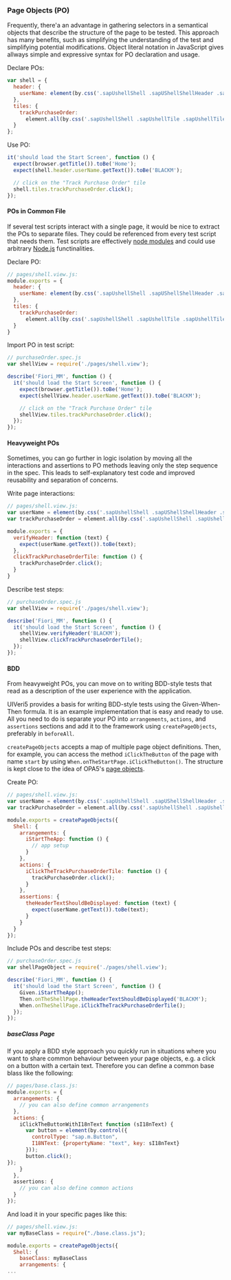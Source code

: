 ### Page Objects (PO)
Frequently, there'a an advantage in gathering selectors in a semantical objects that describe the structure of the
page to be tested. This approach has many benefits, such as simplifying the understanding of the test and simplifying
potential modifications. Object literal notation in JavaScript gives allways simple and expressive syntax for PO
declaration and usage.

Declare POs:
```javascript
var shell = {
  header: {
    userName: element(by.css('.sapUshellShell .sapUShellShellHeader .sapUShellShellHeadUsrItmName'));
  },
  tiles: {
    trackPurchaseOrder:
      element.all(by.css('.sapUshellShell .sapUshellTile .sapUshellTileInner')).get(0)
  }
};
```
Use PO:
```javascript
it('should load the Start Screen', function () {
  expect(browser.getTitle()).toBe('Home');
  expect(shell.header.userName.getText()).toBe('BLACKM');

  // click on the "Track Purchase Order" tile
  shell.tiles.trackPurchaseOrder.click();
});
```

#### POs in Common File
If several test scripts interact with a single page, it would be nice to extract the POs to separate files.
They could be referenced from every test script that needs them. Test scripts are effectively
[node modules](https://nodejs.org/api/modules.html) and could use arbitrary [Node.js](https://nodejs.org/en/about/)
functinalities.

Declare PO:
```javascript
// pages/shell.view.js:
module.exports = {
  header: {
    userName: element(by.css('.sapUshellShell .sapUShellShellHeader .sapUShellShellHeadUsrItmName'));
  },
  tiles: {
    trackPurchaseOrder:
      element.all(by.css('.sapUshellShell .sapUshellTile .sapUshellTileInner')).get(0)
  }
}
```
Import PO in test script:
```javascript
// purchaseOrder.spec.js
var shellView = require('./pages/shell.view');

describe('Fiori_MM', function () {
  it('should load the Start Screen', function () {
    expect(browser.getTitle()).toBe('Home');
    expect(shellView.header.userName.getText()).toBe('BLACKM');

    // click on the "Track Purchase Order" tile
    shellView.tiles.trackPurchaseOrder.click();
  });
});
```
#### Heavyweight POs
Sometimes, you can go further in logic isolation by moving all the interactions and assertions to PO methods leaving only the step sequence in the spec. This leads to self-explanatory test code and improved reusability and separation of concerns.

Write page interactions:
```javascript
// pages/shell.view.js:
var userName = element(by.css('.sapUshellShell .sapUShellShellHeader .sapUShellShellHeadUsrItmName'));
var trackPurchaseOrder = element.all(by.css('.sapUshellShell .sapUshellTile .sapUshellTileInner')).get(0);

module.exports = {
  verifyHeader: function (text) {
    expect(userName.getText()).toBe(text);
  },
  clickTrackPurchaseOrderTile: function () {
    trackPurchaseOrder.click();
  }
}
```
Describe test steps:
```javascript
// purchaseOrder.spec.js
var shellView = require('./pages/shell.view');

describe('Fiori_MM', function () {
  it('should load the Start Screen', function () {
    shellView.verifyHeader('BLACKM');
    shellView.clickTrackPurchaseOrderTile();
  });
});
```

#### BDD
From heavyweight POs, you can move on to writing BDD-style tests that read as a description of the user experience with the application.

UIVeri5 provides a basis for writing BDD-style tests using the Given-When-Then formula. It is an example implementation that is easy and ready to use. All you need to do is separate your PO into `arrangements`, `actions`, and `assertions` sections and add it to the framework using `createPageObjects`, preferably in `beforeAll`.

`createPageObjects` accepts a map of multiple page object definitions. Then, for example, you can access the method `iClickTheButton` of the page with name `start` by using `When.onTheStartPage.iClickTheButton()`. The structure is kept close to the idea of OPA5's [page objects](https://openui5.hana.ondemand.com/#/topic/ce4b180d97064ad088a901b53ed48b21).

Create PO:
```javascript
// pages/shell.view.js:
var userName = element(by.css('.sapUshellShell .sapUShellShellHeader .sapUShellShellHeadUsrItmName'));
var trackPurchaseOrder = element.all(by.css('.sapUshellShell .sapUshellTile .sapUshellTileInner')).get(0);

module.exports = createPageObjects({
  Shell: {
    arrangements: {
      iStartTheApp: function () {
        // app setup
      }
    },
    actions: {
      iClickTheTrackPurchaseOrderTile: function () {
        trackPurchaseOrder.click();
      }
    },
    assertions: {
      theHeaderTextShouldBeDisplayed: function (text) {
        expect(userName.getText()).toBe(text);
      }
    }
  }
});
```
Include POs and describe test steps:
```javascript
// purchaseOrder.spec.js
var shellPageObject = require('./pages/shell.view');

describe('Fiori_MM', function () {
  it('should load the Start Screen', function () {
    Given.iStartTheApp();
    Then.onTheShellPage.theHeaderTextShouldBeDisplayed('BLACKM');
    When.onTheShellPage.iClickTheTrackPurchaseOrderTile();
  });
});
```

##### baseClass Page
If you apply a BDD style approach you quickly run in situations where you want to share common behaviour between your page objects, e.g. a click on a button with a certain text. Therefore you can define a common base blass like the following:

```javascript
// pages/base.class.js:
module.exports = {
  arrangements: {
    // you can also define common arrangements
  },
  actions: {
    iClickTheButtonWithI18nText function (sI18nText) {
      var button = element(by.control({
        controlType: "sap.m.Button",
        I18NText: {propertyName: "text", key: sI18nText}
      }));
      button.click();
});
    }
  },
  assertions: {
    // you can also define common actions
  }
});
```

And load it in your specific pages like this:

```javascript
// pages/shell.view.js:
var myBaseClass = require("./base.class.js");

module.exports = createPageObjects({
  Shell: {
    baseClass: myBaseClass
    arrangements: {
...
```
